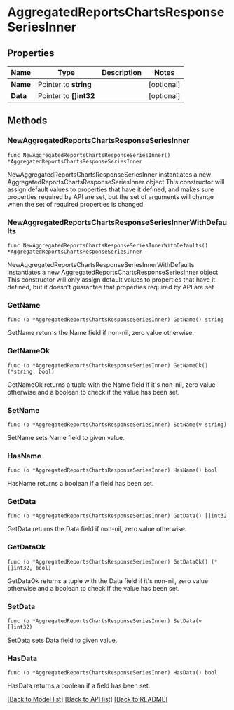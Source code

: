 # AggregatedReportsChartsResponseSeriesInner

## Properties

Name | Type | Description | Notes
------------ | ------------- | ------------- | -------------
**Name** | Pointer to **string** |  | [optional] 
**Data** | Pointer to **[]int32** |  | [optional] 

## Methods

### NewAggregatedReportsChartsResponseSeriesInner

`func NewAggregatedReportsChartsResponseSeriesInner() *AggregatedReportsChartsResponseSeriesInner`

NewAggregatedReportsChartsResponseSeriesInner instantiates a new AggregatedReportsChartsResponseSeriesInner object
This constructor will assign default values to properties that have it defined,
and makes sure properties required by API are set, but the set of arguments
will change when the set of required properties is changed

### NewAggregatedReportsChartsResponseSeriesInnerWithDefaults

`func NewAggregatedReportsChartsResponseSeriesInnerWithDefaults() *AggregatedReportsChartsResponseSeriesInner`

NewAggregatedReportsChartsResponseSeriesInnerWithDefaults instantiates a new AggregatedReportsChartsResponseSeriesInner object
This constructor will only assign default values to properties that have it defined,
but it doesn't guarantee that properties required by API are set

### GetName

`func (o *AggregatedReportsChartsResponseSeriesInner) GetName() string`

GetName returns the Name field if non-nil, zero value otherwise.

### GetNameOk

`func (o *AggregatedReportsChartsResponseSeriesInner) GetNameOk() (*string, bool)`

GetNameOk returns a tuple with the Name field if it's non-nil, zero value otherwise
and a boolean to check if the value has been set.

### SetName

`func (o *AggregatedReportsChartsResponseSeriesInner) SetName(v string)`

SetName sets Name field to given value.

### HasName

`func (o *AggregatedReportsChartsResponseSeriesInner) HasName() bool`

HasName returns a boolean if a field has been set.

### GetData

`func (o *AggregatedReportsChartsResponseSeriesInner) GetData() []int32`

GetData returns the Data field if non-nil, zero value otherwise.

### GetDataOk

`func (o *AggregatedReportsChartsResponseSeriesInner) GetDataOk() (*[]int32, bool)`

GetDataOk returns a tuple with the Data field if it's non-nil, zero value otherwise
and a boolean to check if the value has been set.

### SetData

`func (o *AggregatedReportsChartsResponseSeriesInner) SetData(v []int32)`

SetData sets Data field to given value.

### HasData

`func (o *AggregatedReportsChartsResponseSeriesInner) HasData() bool`

HasData returns a boolean if a field has been set.


[[Back to Model list]](../README.md#documentation-for-models) [[Back to API list]](../README.md#documentation-for-api-endpoints) [[Back to README]](../README.md)


